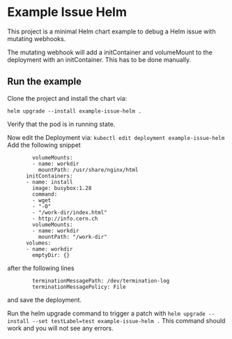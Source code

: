 # Example Issue Helm

This project is a minimal Helm chart example to debug a Helm issue with mutating webhooks.

The mutating webhook will add a initContainer and volumeMount to the deployment with an initContainer.
This has to be done manually. 

## Run the example

Clone the project and install the chart via:

```
helm upgrade --install example-issue-helm .
```

Verify that the pod is in running state.

Now edit the Deployment via: `kubectl edit deployment example-issue-helm`
Add the following snippet

```
        volumeMounts:
        - name: workdir
          mountPath: /usr/share/nginx/html
      initContainers:
      - name: install
        image: busybox:1.28
        command:
        - wget
        - "-O"
        - "/work-dir/index.html"
        - http://info.cern.ch
        volumeMounts:
        - name: workdir
          mountPath: "/work-dir"
      volumes:
      - name: workdir
        emptyDir: {}
```

after the following lines

```
        terminationMessagePath: /dev/termination-log
        terminationMessagePolicy: File
```

and save the deployment.

Run the helm upgrade command to trigger a patch with `helm upgrade --install --set testLabel=test example-issue-helm .`
This command should work and you will not see any errors.